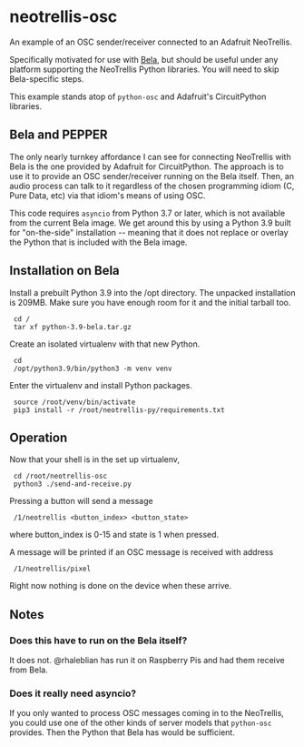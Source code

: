 # neotrellis-osc

An example of an OSC sender/receiver connected to an Adafruit NeoTrellis.

Specifically motivated for use with [Bela](http://bela.io), but should be useful
under any platform supporting the NeoTrellis Python libraries.  You will
need to skip Bela-specific steps.

This example stands atop of `python-osc` and Adafruit's CircuitPython libraries.


## Bela and PEPPER

The only nearly turnkey affordance I can see for connecting NeoTrellis with
Bela is the one provided by Adafruit for CircuitPython.  The approach is to use it
to provide an OSC sender/receiver running on the Bela itself.  Then, an audio process
can talk to it regardless of the chosen programming idiom (C, Pure Data, etc)
via that idiom's means of using OSC.

This code requires `asyncio` from Python 3.7 or later, which is not
available from the current Bela image.  We get around this by using
a Python 3.9 built for "on-the-side" installation -- meaning that it does not
replace or overlay the Python that is included with the Bela image.


## Installation on Bela

Install a prebuilt Python 3.9 into the /opt directory.
The unpacked installation is 209MB.  Make sure you have enough room for it
and the initial tarball too.

     cd /
     tar xf python-3.9-bela.tar.gz

Create an isolated virtualenv with that new Python.

     cd
     /opt/python3.9/bin/python3 -m venv venv

Enter the virtualenv and install Python packages.

     source /root/venv/bin/activate
     pip3 install -r /root/neotrellis-py/requirements.txt


## Operation

Now that your shell is in the set up virtualenv,

     cd /root/neotrellis-osc
     python3 ./send-and-receive.py

Pressing a button will send a message

     /1/neotrellis <button_index> <button_state>

where button_index is 0-15 and state is 1 when pressed.

A message will be printed if an OSC message is received with address

     /1/neotrellis/pixel

Right now nothing is done on the device when these arrive.


## Notes

### Does this have to run on the Bela itself?

It does not.  @rhaleblian has run it on Raspberry Pis and had them
receive from Bela.


### Does it really need asyncio?

If you only wanted to process OSC messages coming in to the NeoTrellis,
you could use one of the other kinds of server models that `python-osc`
provides.  Then the Python that Bela has would be sufficient.

